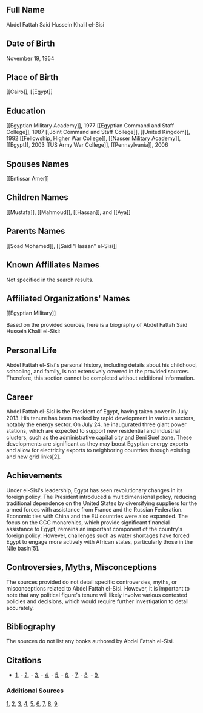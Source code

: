 ## Full Name
Abdel Fattah Said Hussein Khalil el-Sisi

## Date of Birth
November 19, 1954

## Place of Birth
[[Cairo]], [[Egypt]]

## Education
[[Egyptian Military Academy]], 1977
[[Egyptian Command and Staff College]], 1987
[[Joint Command and Staff College]], [[United Kingdom]], 1992
[[Fellowship, Higher War College]], [[Nasser Military Academy]], [[Egypt]], 2003
[[US Army War College]], [[Pennsylvania]], 2006

## Spouses Names
[[Entissar Amer]]

## Children Names
[[Mustafa]], [[Mahmoud]], [[Hassan]], and [[Aya]]

## Parents Names
[[Soad Mohamed]], [[Said “Hassan” el-Sisi]]

## Known Affiliates Names
Not specified in the search results.

## Affiliated Organizations' Names
[[Egyptian Military]]

Based on the provided sources, here is a biography of Abdel Fattah Said Hussein Khalil el-Sisi:

## Personal Life
Abdel Fattah el-Sisi's personal history, including details about his childhood, schooling, and family, is not extensively covered in the provided sources. Therefore, this section cannot be completed without additional information.

## Career
Abdel Fattah el-Sisi is the President of Egypt, having taken power in July 2013. His tenure has been marked by rapid development in various sectors, notably the energy sector. On July 24, he inaugurated three giant power stations, which are expected to support new residential and industrial clusters, such as the administrative capital city and Beni Suef zone. These developments are significant as they may boost Egyptian energy exports and allow for electricity exports to neighboring countries through existing and new grid links[2].

## Achievements
Under el-Sisi's leadership, Egypt has seen revolutionary changes in its foreign policy. The President introduced a multidimensional policy, reducing traditional dependence on the United States by diversifying suppliers for the armed forces with assistance from France and the Russian Federation. Economic ties with China and the EU countries were also expanded. The focus on the GCC monarchies, which provide significant financial assistance to Egypt, remains an important component of the country's foreign policy. However, challenges such as water shortages have forced Egypt to engage more actively with African states, particularly those in the Nile basin[5].

## Controversies, Myths, Misconceptions
The sources provided do not detail specific controversies, myths, or misconceptions related to Abdel Fattah el-Sisi. However, it is important to note that any political figure's tenure will likely involve various contested policies and decisions, which would require further investigation to detail accurately.

## Bibliography
The sources do not list any books authored by Abdel Fattah el-Sisi.

## Citations
- [1](https://www.semanticscholar.org/paper/0316a84e6523f15f1567d035a819b9de9877f375), - [2](https://www.semanticscholar.org/paper/1644468696182662661e06d4d596de81714fae07), - [3](https://www.semanticscholar.org/paper/c2bb000d27cb49ab414e7266cee7a525b2644da0), - [4](https://www.semanticscholar.org/paper/4fd16f9c8904442e6a5eb903f77dee199463347d), - [5](https://www.semanticscholar.org/paper/ce907b13ec312356706656e1fb72ac7a59241ac7), - [6](https://www.semanticscholar.org/paper/5af2cc84c0ac7d8d941351a697aa027b66cbf354), - [7](https://www.semanticscholar.org/paper/d18f53661fb5b828812cb502c9ac63e58da008a9), - [8](https://www.semanticscholar.org/paper/6bec76ea13730ea5423e71b7cb538b31a1b46537), - [9](https://www.semanticscholar.org/paper/1b6cab61c9de8dd18eaf4d670523160ac3b14e9e),

### Additional Sources
[1](https://www.semanticscholar.org/paper/0316a84e6523f15f1567d035a819b9de9877f375), [2](https://www.semanticscholar.org/paper/1644468696182662661e06d4d596de81714fae07), [3](https://www.semanticscholar.org/paper/c2bb000d27cb49ab414e7266cee7a525b2644da0), [4](https://www.semanticscholar.org/paper/4fd16f9c8904442e6a5eb903f77dee199463347d), [5](https://www.semanticscholar.org/paper/ce907b13ec312356706656e1fb72ac7a59241ac7), [6](https://www.semanticscholar.org/paper/5af2cc84c0ac7d8d941351a697aa027b66cbf354), [7](https://www.semanticscholar.org/paper/d18f53661fb5b828812cb502c9ac63e58da008a9), [8](https://www.semanticscholar.org/paper/6bec76ea13730ea5423e71b7cb538b31a1b46537), [9](https://www.semanticscholar.org/paper/1b6cab61c9de8dd18eaf4d670523160ac3b14e9e),